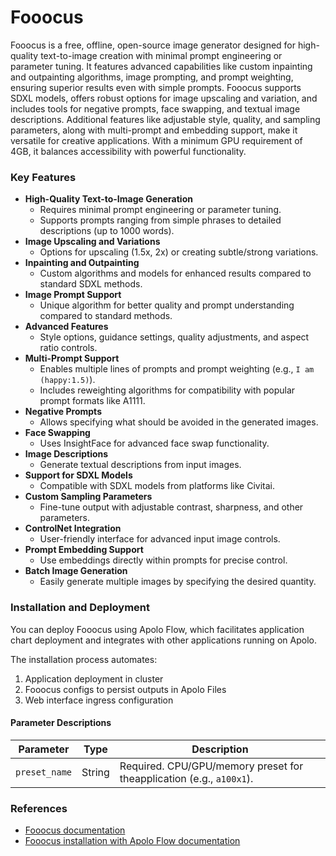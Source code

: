 # Fooocus

Fooocus is a free, offline, open-source image generator designed for high-quality text-to-image creation with minimal prompt engineering or parameter tuning. It features advanced capabilities like custom inpainting and outpainting algorithms, image prompting, and prompt weighting, ensuring superior results even with simple prompts. Fooocus supports SDXL models, offers robust options for image upscaling and variation, and includes tools for negative prompts, face swapping, and textual image descriptions. Additional features like adjustable style, quality, and sampling parameters, along with multi-prompt and embedding support, make it versatile for creative applications. With a minimum GPU requirement of 4GB, it balances accessibility with powerful functionality.

### Key Features

* **High-Quality Text-to-Image Generation**
  * Requires minimal prompt engineering or parameter tuning.
  * Supports prompts ranging from simple phrases to detailed descriptions (up to 1000 words).
* **Image Upscaling and Variations**
  * Options for upscaling (1.5x, 2x) or creating subtle/strong variations.
* **Inpainting and Outpainting**
  * Custom algorithms and models for enhanced results compared to standard SDXL methods.
* **Image Prompt Support**
  * Unique algorithm for better quality and prompt understanding compared to standard methods.
* **Advanced Features**
  * Style options, guidance settings, quality adjustments, and aspect ratio controls.
* **Multi-Prompt Support**
  * Enables multiple lines of prompts and prompt weighting (e.g., `I am (happy:1.5)`).
  * Includes reweighting algorithms for compatibility with popular prompt formats like A1111.
* **Negative Prompts**
  * Allows specifying what should be avoided in the generated images.
* **Face Swapping**
  * Uses InsightFace for advanced face swap functionality.
* **Image Descriptions**
  * Generate textual descriptions from input images.
* **Support for SDXL Models**
  * Compatible with SDXL models from platforms like Civitai.
* **Custom Sampling Parameters**
  * Fine-tune output with adjustable contrast, sharpness, and other parameters.
* **ControlNet Integration**
  * User-friendly interface for advanced input image controls.
* **Prompt Embedding Support**
  * Use embeddings directly within prompts for precise control.
* **Batch Image Generation**
  * Easily generate multiple images by specifying the desired quantity.

### Installation and Deployment

You can deploy Fooocus using Apolo Flow, which facilitates application chart deployment and integrates with other applications running on Apolo.

The installation process automates:

1. Application deployment in cluster
2. Fooocus configs to persist outputs in Apolo Files
3. Web interface ingress configuration

#### Parameter Descriptions

| Parameter     | Type   | Description                                                          |
| ------------- | ------ | -------------------------------------------------------------------- |
| `preset_name` | String | Required. CPU/GPU/memory preset for theapplication (e.g., `a100x1`). |



### References

* [Fooocus documentation](https://github.com/neuro-inc/Fooocus)
* [Fooocus installation with Apolo Flow documentation](https://github.com/neuro-inc/Fooocus/blob/apolo/APOLO.md)
